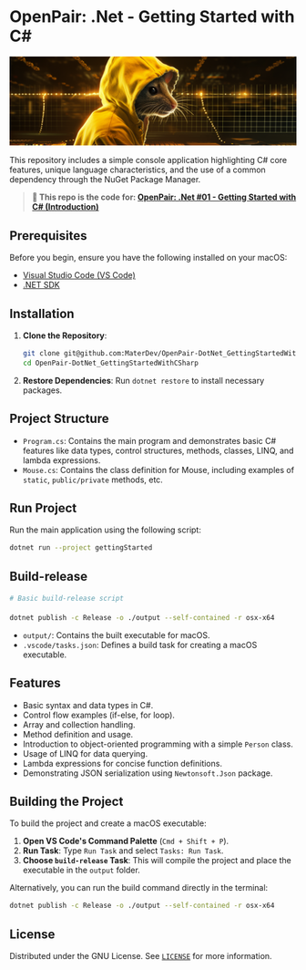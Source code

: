 # OpenPair: .Net - Getting Started with C\#

![cover](cover.png)

This repository includes a simple console application highlighting C# core features, unique language characteristics, and the use of a common dependency through the NuGet Package Manager.

> **👾 This repo is the code for: [OpenPair: .Net #01 - Getting Started with C# (Introduction)](https://www.youtube.com/watch?v=fV0fkyRcPdk&list=PL2NvA4OAtDRQuJKzP8w18WeTDoMBnTgkn&index=1)**

## Prerequisites

Before you begin, ensure you have the following installed on your macOS:

- [Visual Studio Code (VS Code)](https://code.visualstudio.com/)
- [.NET SDK](https://dotnet.microsoft.com/download)

## Installation

1. **Clone the Repository**:

   ```bash
   git clone git@github.com:MaterDev/OpenPair-DotNet_GettingStartedWithCSharp.git
   cd OpenPair-DotNet_GettingStartedWithCSharp
   ```

2. **Restore Dependencies**:
   Run `dotnet restore` to install necessary packages.

## Project Structure

- `Program.cs`: Contains the main program and demonstrates basic C# features like data types, control structures, methods, classes, LINQ, and lambda expressions.
- `Mouse.cs`: Contains the class definition for Mouse, including examples of `static`, `public/private` methods, etc.

## Run Project

Run the main application using the following script:

```bash
dotnet run --project gettingStarted
```

## Build-release



```bash
# Basic build-release script

dotnet publish -c Release -o ./output --self-contained -r osx-x64
```

- `output/`: Contains the built executable for macOS.
- `.vscode/tasks.json`: Defines a build task for creating a macOS executable.

## Features

- Basic syntax and data types in C#.
- Control flow examples (if-else, for loop).
- Array and collection handling.
- Method definition and usage.
- Introduction to object-oriented programming with a simple `Person` class.
- Usage of LINQ for data querying.
- Lambda expressions for concise function definitions.
- Demonstrating JSON serialization using `Newtonsoft.Json` package.

## Building the Project

To build the project and create a macOS executable:

1. **Open VS Code's Command Palette** (`Cmd + Shift + P`).
2. **Run Task**: Type `Run Task` and select `Tasks: Run Task`.
3. **Choose `build-release` Task**: This will compile the project and place the executable in the `output` folder.

Alternatively, you can run the build command directly in the terminal:

```bash
dotnet publish -c Release -o ./output --self-contained -r osx-x64
```

## License

Distributed under the GNU License. See [`LICENSE`](./LICENSE) for more information.
